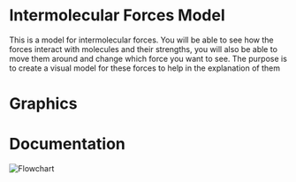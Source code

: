 # Intermolecular Forces Model
This is a model for intermolecular forces. You will be able to see how the forces interact with molecules and their strengths, you will also be able to move them around and change which force you want to see. The purpose is to create a visual model for these forces to help in the explanation of them
# Graphics

# Documentation
![Flowchart]([https://github.com/Evan-Luo-jpg/P2Indiviual/blob/main/img/Individual%20project.jpg](https://github.com/Evan-Luo-jpg/P2Indiviual/blob/main/img/Flowchart.drawio.pdf))

